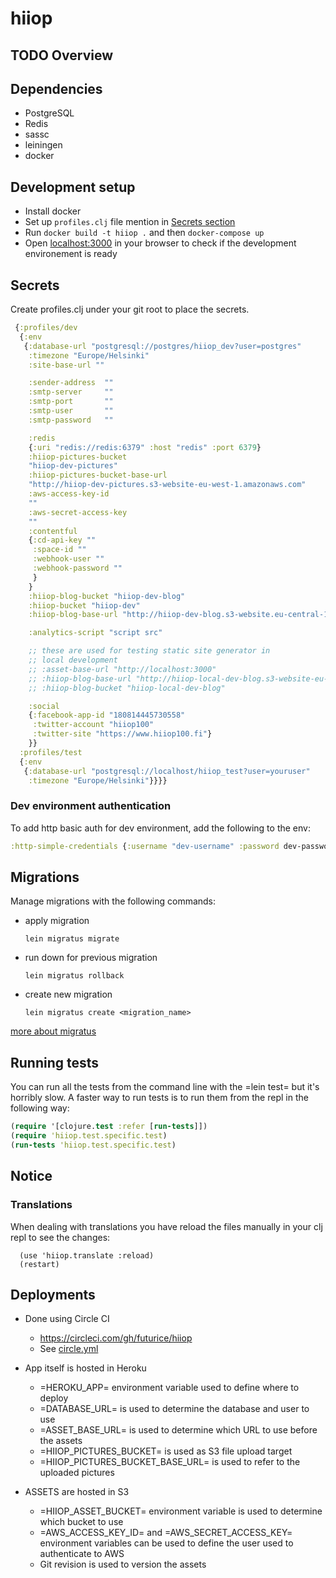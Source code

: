 # hiiop

## TODO Overview

## Dependencies

- PostgreSQL
- Redis
- sassc
- leiningen
- docker

## Development setup

- Install docker
- Set up `profiles.clj` file mention in [Secrets section](#Secrets)
- Run `docker build -t hiiop .` and then `docker-compose up`
- Open [localhost:3000](http://localhost:3000) in your browser to check if the development environement is ready

## Secrets

   Create profiles.clj under your git root to place the secrets.

  ```clojure
   {:profiles/dev
    {:env
     {:database-url "postgresql://postgres/hiiop_dev?user=postgres"
      :timezone "Europe/Helsinki"
      :site-base-url ""

      :sender-address  ""
      :smtp-server     ""
      :smtp-port       ""
      :smtp-user       ""
      :smtp-password   ""

      :redis
      {:uri "redis://redis:6379" :host "redis" :port 6379}
      :hiiop-pictures-bucket
      "hiiop-dev-pictures"
      :hiiop-pictures-bucket-base-url
      "http://hiiop-dev-pictures.s3-website-eu-west-1.amazonaws.com"
      :aws-access-key-id
      ""
      :aws-secret-access-key
      ""
      :contentful
      {:cd-api-key ""
       :space-id ""
       :webhook-user ""
       :webhook-password ""
       }
      }
      :hiiop-blog-bucket "hiiop-dev-blog"
      :hiiop-bucket "hiiop-dev"
      :hiiop-blog-base-url "http://hiiop-dev-blog.s3-website.eu-central-1.amazonaws.com"

      :analytics-script "script src"

      ;; these are used for testing static site generator in
      ;; local development
      ;; :asset-base-url "http://localhost:3000"
      ;; :hiiop-blog-base-url "http://hiiop-local-dev-blog.s3-website-eu-west-1.amazonaws.com"
      ;; :hiiop-blog-bucket "hiiop-local-dev-blog"

      :social
      {:facebook-app-id "180814445730558"
       :twitter-account "hiiop100"
       :twitter-site "https://www.hiiop100.fi"}
      }}
    :profiles/test
    {:env
     {:database-url "postgresql://localhost/hiiop_test?user=youruser"
      :timezone "Europe/Helsinki"}}}}
  ```

### Dev environment authentication

To add http basic auth for dev environment, add the following to
the env:

```clojure 
:http-simple-credentials {:username "dev-username" :password dev-password"}
```

## Migrations

Manage migrations with the following commands:

- apply migration

  `lein migratus migrate`

- run down for previous migration

  `lein migratus rollback`

- create new migration

  `lein migratus create <migration_name>`

[more about migratus](https://github.com/yogthos/migratus)

## Running tests

You can run all the tests from the command line with the =lein
test= but it's horribly slow. A faster way to run tests is to run
them from the repl in the following way:

```clojure
(require '[clojure.test :refer [run-tests]])
(require 'hiiop.test.specific.test)
(run-tests 'hiiop.test.specific.test)
```

## Notice

### Translations

When dealing with translations you have reload the files manually
in your clj repl to see the changes:

```    
  (use 'hiiop.translate :reload)
  (restart)
```    

## Deployments

   - Done using Circle CI
     + https://circleci.com/gh/futurice/hiiop
     + See [circle.yml](https://github.com/futurice/hiiop/blob/master/circle.yml)

   - App itself is hosted in Heroku
     + =HEROKU_APP= environment variable used to define where to deploy
     + =DATABASE_URL= is used to determine the database and user to use
     + =ASSET_BASE_URL= is used to determine which URL to use before the assets
     + =HIIOP_PICTURES_BUCKET= is used as S3 file upload target
     + =HIIOP_PICTURES_BUCKET_BASE_URL= is used to refer to the uploaded pictures

   - ASSETS are hosted in S3
     + =HIIOP_ASSET_BUCKET= environment variable is used to determine
       which bucket to use
     + =AWS_ACCESS_KEY_ID= and =AWS_SECRET_ACCESS_KEY= environment
       variables can be used to define the user used to authenticate to AWS
     + Git revision is used to version the assets